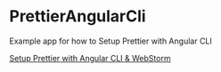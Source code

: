 # PrettierAngularCli

Example app for how to Setup Prettier with Angular CLI

[Setup Prettier with Angular CLI & WebStorm](https://medium.com/@ofirrifo/setup-prettier-with-angular-cli-webstorm-d339097595cf)

